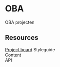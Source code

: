 # OBA
OBA projecten

## Resources

[Project board](https://github.com/fdnd-agency/oba/projects?type=classic)
Styleguide  
Content  
API  
